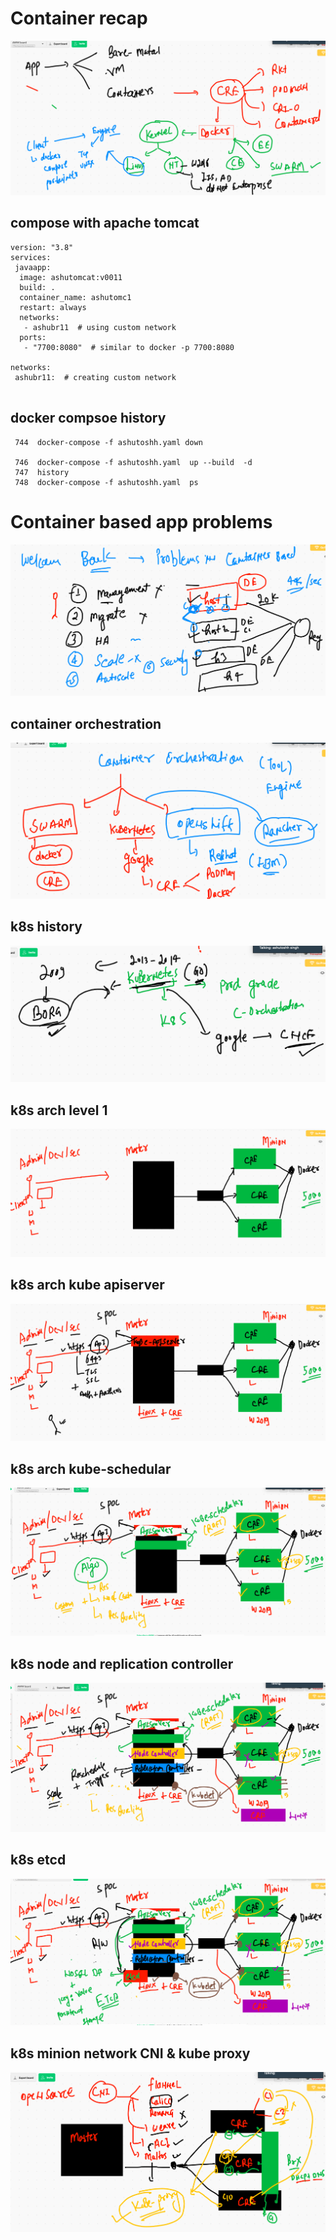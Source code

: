 # Container recap

<img src="crecap.png">

## compose with apache tomcat 

```
version: "3.8"
services:
 javaapp:
  image: ashutomcat:v0011
  build: .
  container_name: ashutomc1
  restart: always
  networks:
   - ashubr11  # using custom network 
  ports:
   - "7700:8080"  # similar to docker -p 7700:8080 
     
networks:
 ashubr11:  # creating custom network 
 
 ```
 
 ## docker compsoe history 
 
 ```
  744  docker-compose -f ashutoshh.yaml down
 
  746  docker-compose -f ashutoshh.yaml  up --build  -d
  747  history 
  748  docker-compose -f ashutoshh.yaml  ps
  ```
  
  # Container based app problems 
  
  <img src="appprob.png">
  
  ## container orchestration 
  
  <img src="corch.png">
  
  ## k8s history 
  
  <img src="khist.png">
  
  ## k8s arch level 1
  
  <img src="k8sl1.png">


## k8s arch kube apiserver 

<img src="k8sapiserver.png">

## k8s arch kube-schedular

<img src="ksch.png">

## k8s node and replication controller

<img src="nrc.png">

## k8s etcd 

<img src="etcd.png">

## k8s minion network CNI & kube proxy

<img src="cniproxy.png">

